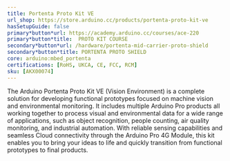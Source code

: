 ```yaml
---
title: Portenta Proto Kit VE
url_shop: https://store.arduino.cc/products/portenta-proto-kit-ve
hasSetupGuide: false
primary*button*url: https://academy.arduino.cc/courses/ace-220
primary*button*title:  PROTO KIT COURSE
secondary*button*url: /hardware/portenta-mid-carrier-proto-shield
secondary*button*title: PORTENTA PROTO SHIELD
core: arduino:mbed_portenta
certifications: [RoHS, UKCA, CE, FCC, RCM]
sku: [AKX00074]
---
```


The Arduino Portenta Proto Kit VE (Vision Environment) is a complete solution for developing functional prototypes focused on machine vision and environmental monitoring. It includes multiple Arduino Pro products all working together to process visual and environmental data for a wide range of applications, such as object recognition, people counting, air quality monitoring, and industrial automation. With reliable sensing capabilities and seamless Cloud connectivity through the Arduino Pro 4G Module, this kit enables you to bring your ideas to life and quickly transition from functional prototypes to final products.

